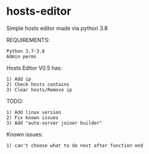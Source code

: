 # hosts-editor
Simple hosts editor made via python 3.8


REQUIREMENTS:
```
Python 3.7-3.8
Admin perms
```

Hosts Editor V0.5 has:
```
1) Add ip
2) Check hosts contains
3) Clear hosts/Remove ip
```

TODO:
```
1) Add linux version
2) Fix known issues
3) Add "auto-server joiner builder"
```

Known issues:
```
1) can't choose what to do next after function end
```
